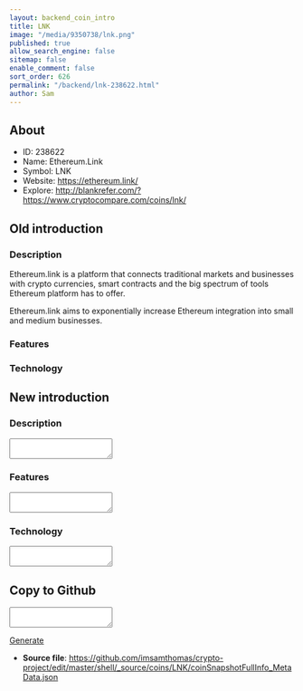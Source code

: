 ```yaml
---
layout: backend_coin_intro
title: LNK
image: "/media/9350738/lnk.png"
published: true
allow_search_engine: false
sitemap: false
enable_comment: false
sort_order: 626
permalink: "/backend/lnk-238622.html"
author: Sam
---
```


## About

- ID: 238622
- Name: Ethereum.Link
- Symbol: LNK
- Website: https://ethereum.link/
- Explore: http://blankrefer.com/?https://www.cryptocompare.com/coins/lnk/


## Old introduction

### Description

<p>Ethereum.link is a platform that connects traditional markets and businesses with crypto currencies, smart contracts and the big spectrum of tools Ethereum platform has to offer.</p><p><span>Ethereum.link </span>aims to exponentially increase Ethereum integration into small and medium businesses.</p>

### Features


### Technology




## New introduction


### Description
<textarea id="meta_description" name="description"></textarea>

### Features
<textarea id="meta_features" name="features"></textarea>

### Technology
<textarea id="meta_technology" name="technology"></textarea>


## Copy to Github

<textarea id="coinsnapshotfullinfo_metadata"></textarea>

<a href="#gen" onclick="generateMetaDatJson()">Generate</a>

- **Source file**: <a href="https://github.com/imsamthomas/crypto-project/edit/master/shell/_source/coins/LNK/coinSnapshotFullInfo_MetaData.json">https://github.com/imsamthomas/crypto-project/edit/master/shell/_source/coins/LNK/coinSnapshotFullInfo_MetaData.json</a>

